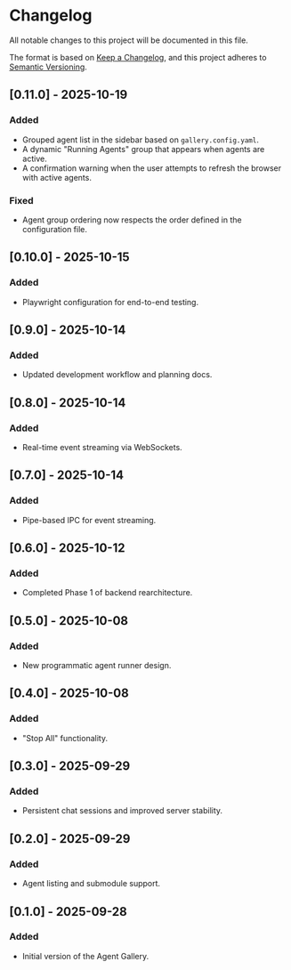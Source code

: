 # Changelog

All notable changes to this project will be documented in this file.

The format is based on [Keep a Changelog](https://keepachangelog.com/en/1.0.0/),
and this project adheres to [Semantic Versioning](https://semver.org/spec/v2.0.0.html).

## [0.11.0] - 2025-10-19

### Added

- Grouped agent list in the sidebar based on `gallery.config.yaml`.
- A dynamic "Running Agents" group that appears when agents are active.
- A confirmation warning when the user attempts to refresh the browser with active agents.

### Fixed

- Agent group ordering now respects the order defined in the configuration file.

## [0.10.0] - 2025-10-15

### Added

- Playwright configuration for end-to-end testing.

## [0.9.0] - 2025-10-14

### Added

- Updated development workflow and planning docs.

## [0.8.0] - 2025-10-14

### Added

- Real-time event streaming via WebSockets.

## [0.7.0] - 2025-10-14

### Added

- Pipe-based IPC for event streaming.

## [0.6.0] - 2025-10-12

### Added

- Completed Phase 1 of backend rearchitecture.

## [0.5.0] - 2025-10-08

### Added

- New programmatic agent runner design.

## [0.4.0] - 2025-10-08

### Added

- "Stop All" functionality.

## [0.3.0] - 2025-09-29

### Added

- Persistent chat sessions and improved server stability.

## [0.2.0] - 2025-09-29

### Added

- Agent listing and submodule support.

## [0.1.0] - 2025-09-28

### Added

- Initial version of the Agent Gallery.
